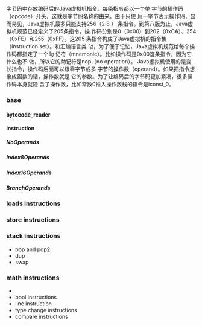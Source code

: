 # 
字节码中存放编码后的Java虚拟机指令。每条指令都以一个单
字节的操作码（opcode）开头，这就是字节码名称的由来。由于只使
用一字节表示操作码，显而易见，Java虚拟机最多只能支持256（2
8 ）
条指令。到第八版为止，Java虚拟机规范已经定义了205条指令，操
作码分别是0（0x00）到202（0xCA）、254（0xFE）和255（0xFF）。这205
条指令构成了Java虚拟机的指令集（instruction set）。和汇编语言类
似，为了便于记忆，Java虚拟机规范给每个操作码都指定了一个助
记符（mnemonic）。比如操作码是0x00这条指令，因为它什么也不
做，所以它的助记符是nop（no operation）。
Java虚拟机使用的是变长指令，操作码后面可以跟零字节或多
字节的操作数（operand）。如果把指令想象成函数的话，操作数就是
它的参数。为了让编码后的字节码更加紧凑，很多操作码本身就隐
含了操作数，比如常数0推入操作数栈的指令是iconst_0。 



### base

#### bytecode_reader

#### instruction

##### NoOperands

##### Index8Operands
##### Index16Operands
##### BranchOperands

### loads instructions

### store instructions

### stack instructions

- pop and pop2
- dup
- swap

### math instructions

- 
- bool instructions
- iinc instruction
- type change instructions
- compare instructions